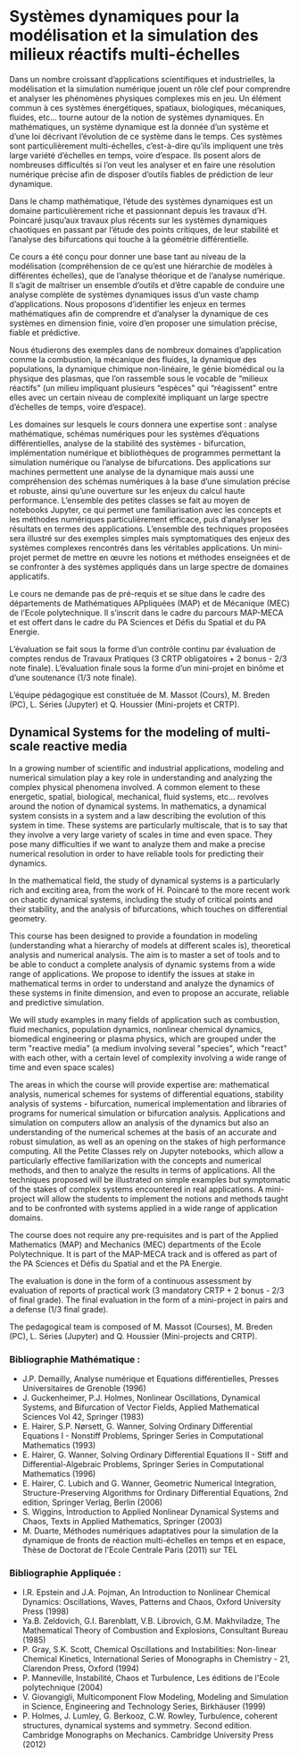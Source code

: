 # Systèmes dynamiques pour la modélisation et la simulation des milieux réactifs multi-échelles

Dans un nombre croissant d’applications scientifiques et industrielles, la modélisation et la simulation numérique jouent un rôle clef pour comprendre et analyser les phénomènes physiques complexes mis en jeu. Un élément commun à ces systèmes énergétiques, spatiaux, biologiques, mécaniques, fluides, etc... tourne autour de la notion de systèmes dynamiques. En mathématiques, un système dynamique est la donnée d’un système et d’une loi décrivant l’évolution de ce système dans le temps. Ces systèmes sont particulièrement multi-échelles, c’est-à-dire qu’ils impliquent une très large variété d’échelles en temps, voire d’espace. Ils posent alors de nombreuses difficultés si l’on veut les analyser et en faire une résolution numérique précise afin de disposer d’outils fiables de prédiction de leur dynamique. 

Dans le champ mathématique, l’étude des systèmes dynamiques est un domaine particulièrement riche et passionnant depuis les travaux d’H. Poincaré jusqu’aux travaux plus récents sur les systèmes dynamiques chaotiques en passant par l’étude des points critiques, de leur stabilité et l’analyse des bifurcations qui touche à la géométrie différentielle.

Ce cours a été conçu pour donner une base tant au niveau de la modélisation (compréhension de ce qu’est une hiérarchie de modèles à différentes échelles), que de l’analyse théorique et de l’analyse numérique. Il s’agit de maîtriser un ensemble d’outils et d’être capable de conduire une analyse complète de systèmes dynamiques issus d’un vaste champ d’applications. Nous proposons d’identifier les enjeux en termes mathématiques afin de comprendre et d’analyser la dynamique de ces systèmes en dimension finie, voire d’en proposer une simulation précise, fiable et prédictive. 

Nous étudierons des exemples dans de nombreux domaines d’application comme la combustion, la mécanique des fluides, la dynamique des populations, la dynamique chimique non-linéaire, le génie biomédical ou la physique des plasmas, que l’on rassemble sous le vocable de “milieux réactifs" (un milieu impliquant plusieurs “espèces" qui “réagissent" entre elles avec un certain niveau de complexité impliquant un large spectre d’échelles de temps, voire d’espace). 

Les domaines sur lesquels le cours donnera une expertise sont : analyse mathématique, schémas numériques pour les systèmes d’équations différentielles, analyse de la stabilité des systèmes - bifurcation, implémentation numérique et bibliothèques de programmes permettant la simulation numérique ou l’analyse de bifurcations. Des applications sur machines permettent une analyse de la dynamique mais aussi une compréhension des schémas numériques à la base d’une simulation précise et robuste, ainsi qu’une ouverture sur les enjeux du calcul haute performance. L’ensemble des petites classes se fait au moyen de notebooks Jupyter, ce qui permet une familiarisation avec les concepts et les méthodes numériques particulièrement efficace, puis d’analyser les résultats en termes des applications. L’ensemble des techniques proposées sera illustré sur des exemples simples mais symptomatiques des enjeux des systèmes complexes rencontrés dans les véritables applications. Un mini-projet permet de mettre en œuvre les notions et méthodes enseignées et de se confronter à des systèmes appliqués dans un large spectre de domaines applicatifs.

Le cours ne demande pas de pré-requis et se situe dans le cadre des départements de Mathématiques APpliquées (MAP) et de Mécanique (MEC) de l’Ecole polytechnique. Il s’inscrit dans le cadre du parcours MAP-MECA et est offert dans le cadre du PA Sciences et Défis du Spatial et du PA Energie.

L’évaluation se fait sous la forme d’un contrôle continu par évaluation de comptes rendus de Travaux Pratiques (3 CRTP obligatoires + 2 bonus - 2/3 note finale). L’évaluation finale sous la forme d’un mini-projet en binôme et d’une soutenance (1/3 note finale). 

L’équipe pédagogique est constituée de M. Massot (Cours), M. Breden (PC), L. Séries (Jupyter) et Q. Houssier (Mini-projets et CRTP).

## Dynamical Systems for the modeling of multi-scale reactive media

In a growing number of scientific and industrial applications, modeling and numerical simulation play a key role in understanding and analyzing the complex physical phenomena involved. A common element to these energetic, spatial, biological, mechanical, fluid systems, etc... revolves around the notion of dynamical systems. In mathematics, a dynamical system consists in a system and a law describing the evolution of this system in time. These systems are particularly multiscale, that is to say that they involve a very large variety of scales in time and even space. They pose many difficulties if we want to analyze them and make a precise numerical resolution in order to have reliable tools for predicting their dynamics. 

In the mathematical field, the study of dynamical systems is a particularly rich and exciting area, from the work of H. Poincaré to the more recent work on chaotic dynamical systems, including the study of critical points and their stability, and the analysis of bifurcations, which touches on differential geometry.

This course has been designed to provide a foundation in modeling (understanding what a hierarchy of models at different scales is), theoretical analysis and numerical analysis. The aim is to master a set of tools and to be able to conduct a complete analysis of dynamic systems from a wide range of applications. We propose to identify the issues at stake in mathematical terms in order to understand and analyze the dynamics of these systems in finite dimension, and even to propose an accurate, reliable and predictive simulation. 

We will study examples in many fields of application such as combustion, fluid mechanics, population dynamics, nonlinear chemical dynamics, biomedical engineering or plasma physics, which are grouped under the term "reactive media" (a medium involving several "species", which "react" with each other, with a certain level of complexity involving a wide range of time and even space scales) 

The areas in which the course will provide expertise are: mathematical analysis, numerical schemes for systems of differential equations, stability analysis of systems - bifurcation, numerical implementation and libraries of programs for numerical simulation or bifurcation analysis. Applications and simulation on computers allow an analysis of the dynamics but also an understanding of the numerical schemes at the basis of an accurate and robust simulation, as well as an opening on the stakes of high performance computing. All the Petite Classes rely on Jupyter notebooks, which allow a particularly effective familiarization with the concepts and numerical methods, and then to analyze the results in terms of applications. All the techniques proposed will be illustrated on simple examples but symptomatic of the stakes of complex systems encountered in real applications. A mini-project will allow the students to implement the notions and methods taught and to be confronted with systems applied in a wide range of application domains.


The course does not require any pre-requisites and is part of the Applied Mathematics (MAP) and Mechanics (MEC) departments of the Ecole Polytechnique. It is part of the MAP-MECA track and is offered as part of the PA Sciences et Défis du Spatial and et the PA Energie.

The evaluation is done in the form of a continuous assessment by evaluation of reports of practical work (3 mandatory CRTP + 2 bonus - 2/3 of final grade). The final evaluation in the form of a mini-project in pairs and a defense (1/3 final grade). 

The pedagogical team is composed of M. Massot (Courses), M. Breden (PC), L. Séries (Jupyter) and Q. Houssier (Mini-projects and CRTP).


### Bibliographie Mathématique :

- J.P. Demailly, Analyse numérique et Equations différentielles, Presses Universitaires de Grenoble (1996)
- J. Guckenheimer, P.J. Holmes, Nonlinear Oscillations, Dynamical Systems, and Bifurcation of Vector Fields, Applied Mathematical Sciences Vol 42, Springer (1983)
- E. Hairer, S.P. Nørsett, G. Wanner,  Solving Ordinary Differential Equations I - Nonstiff Problems, Springer Series in Computational Mathematics (1993)
- E. Hairer, G. Wanner,  Solving Ordinary Differential Equations II - Stiff and Differential-Algebraic Problems, Springer Series in Computational Mathematics (1996)
- E. Hairer, C. Lubich and G. Wanner, Geometric Numerical Integration, Structure-Preserving Algorithms for Ordinary Differential Equations, 2nd edition, Springer Verlag, Berlin (2006)
- S. Wiggins, Ìntroduction to Applied Nonlinear Dynamical Systems and Chaos, Texts in Applied Mathematics, Springer (2003)
- M. Duarte, Méthodes numériques adaptatives pour la simulation de la dynamique de fronts de réaction multi-échelles en temps et en espace, Thèse de Doctorat de l'Ecole Centrale Paris (2011) sur TEL

### Bibliographie Appliquée :

- I.R. Epstein and J.A. Pojman, An Introduction to Nonlinear Chemical Dynamics: Oscillations, Waves, Patterns and Chaos, Oxford University Press (1998)
- Ya.B. Zeldovich, G.I. Barenblatt, V.B. Librovich, G.M.  Makhviladze, The Mathematical Theory of Combustion and Explosions, Consultant Bureau (1985)
- P. Gray, S.K. Scott, Chemical Oscillations and Instabilities: Non-linear Chemical Kinetics, International Series of Monographs in Chemistry - 21, Clarendon Press, Oxford (1994)
- P. Manneville, Instabilité, Chaos et Turbulence, Les éditions de l'Ecole polytechnique (2004)
- V. Giovangigli, Multicomponent Flow Modeling, Modeling and Simulation in Science, Engineering and Technology Series, Birkhäuser (1999)
- P. Holmes, J. Lumley, G. Berkooz, C.W. Rowley, Turbulence, coherent structures, dynamical systems and symmetry. Second edition. Cambridge Monographs on Mechanics. Cambridge University Press (2012)

